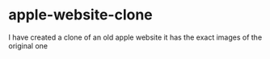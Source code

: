 # apple-website-clone

I have created a clone of an old apple website it has the exact images of the original one
